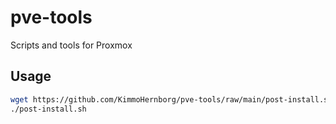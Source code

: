 # pve-tools
Scripts and tools for Proxmox 

## Usage
```bash
wget https://github.com/KimmoHernborg/pve-tools/raw/main/post-install.sh && chmod +x post-install.sh
./post-install.sh
```

